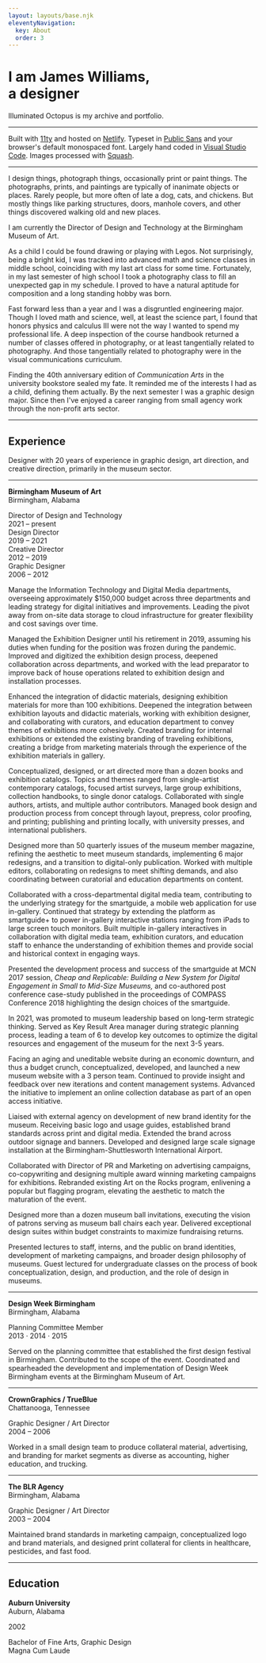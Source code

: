 ```yaml
---
layout: layouts/base.njk
eleventyNavigation:
  key: About
  order: 3
---
```


<div class="container">
  <div class="row">
    <div class="col-12 col-12-md col-3-lg">
      <h1>I am James Williams, </br> a designer</h1>
      <p>Illuminated Octopus is my archive and portfolio.</p>
      <hr>
      <figcaption>Built with <a href=https://www.11ty.dev>11ty</a> and hosted on <a href=https://www.netlify.com>Netlify</a>. Typeset in <a href=https://public-sans.digital.gov>Public Sans</a> and your browser's default monospaced font. Largely hand coded in <a href=https://code.visualstudio.com>Visual Studio Code</a>. Images processed with <a href=https://www.realmacsoftware.com/squash>Squash</a>.</figcaption>
      <hr>
    </div>
    <div class="col">
      <p>I design things, photograph things, occasionally print or paint things. The photographs, prints, and paintings are typically of inanimate objects or places. Rarely people, but more often of late a dog, cats, and chickens. But mostly things like parking structures, doors, manhole covers, and other things discovered walking old and new places.</P> 
      <p>I am currently the Director of Design and Technology at the Birmingham Museum of Art.</p> 
      <p>As a child I could be found drawing or playing with Legos. Not surprisingly, being a bright kid, I was tracked into advanced math and science classes in middle school, coinciding with my last art class for some time. Fortunately, in my last semester of high school I took a photography class to fill an unexpected gap in my schedule. I proved to have a natural aptitude for composition and a long standing hobby was born.</P>
      <p>Fast forward less than a year and I was a disgruntled engineering major. Though I loved math and science, well, at least the science part, I found that honors physics and calculus III were not the way I wanted to spend my professional life. A deep inspection of the course handbook returned a number of classes offered in photography, or at least tangentially related to photography. And those tangentially related to photography were in the visual communications curriculum.</p>
      <p>Finding the 40th anniversary edition of <em>Communication Arts</em> in the university bookstore sealed my fate. It reminded me of the interests I had as a child, defining them actually. By the next semester I was a graphic design major. Since then I've enjoyed a career ranging from small agency work through the non-profit arts sector.</p>
    </div>
  </div>
  <hr>
  <div class="row">
    <div class="col-12 col-12-md col-3-lg">
        <h2>Experience</h2>
    </div>
    <div class="col">
      <p>Designer with 20 years of experience in graphic design, art direction, and creative direction, primarily in the museum sector.</p>
    </div>
  </div>
  <hr>
  <div class="row">
    <div class="col-12 col-12-md col-3-lg">
      <p><strong>Birmingham Museum of Art</strong></br>Birmingham, Alabama</p>
      <figcaption>Director of Design and Technology</br>2021 – present</figcaption>
	    <figcaption>Design Director</br>2019 – 2021</figcaption>
	    <figcaption>Creative Director</br>2012 – 2019</figcaption>
	    <figcaption>Graphic Designer</br>2006 – 2012</figcaption>
    </div>
    <div class="col">
    	<p>Manage the Information Technology and Digital Media departments, overseeing approximately $150,000 budget across three departments and leading strategy for digital initiatives and improvements. Leading the pivot away from on-site data storage to cloud infrastructure for greater flexibility and cost savings over time.</p> 
	    <p>Managed the Exhibition Designer until his retirement in 2019, assuming his duties when funding for the position was frozen during the pandemic. Improved and digitized the exhibition design process, deepened collaboration across departments, and worked with the lead preparator to improve back of house operations related to exhibition design and installation processes.</p>
    	<p>Enhanced the integration of didactic materials, designing exhibition materials for more than 100 exhibitions. Deepened the integration between exhibition layouts and didactic materials, working with exhibition designer, and collaborating with curators, and education department to convey themes of exhibitions more cohesively. Created branding for internal exhibitions or extended the existing branding of traveling exhibitions, creating a bridge from marketing materials through the experience of the exhibition materials in gallery.</p>
	    <p>Conceptualized, designed, or art directed more than a dozen books and exhibition catalogs. Topics and themes ranged from single-artist contemporary catalogs, focused artist surveys, large group exhibitions, collection handbooks, to single donor catalogs. Collaborated with single authors, artists, and multiple author contributors. Managed book design and production process from concept through layout, prepress, color proofing, and printing; publishing and printing locally, with university presses, and international publishers.</p>
    	<p>Designed more than 50 quarterly issues of the museum member magazine, refining the aesthetic to meet museum standards, implementing 6 major redesigns, and a transition to digital-only publication. Worked with multiple editors, collaborating on redesigns to meet shifting demands, and also coordinating between curatorial and education departments on content.</p>
	    <p>Collaborated with a cross-departmental digital media team, contributing to the underlying strategy for the smartguide, a mobile web application for use in-gallery. Continued that strategy by extending the platform as smartguide+ to power in-gallery interactive stations ranging from iPads to large screen touch monitors. Built multiple in-gallery interactives in collaboration with digital media team, exhibition curators, and education staff to enhance the understanding of exhibition themes and provide social and historical context in engaging ways.</p>
	    <p>Presented the development process and success of the smartguide at MCN 2017 session, <em>Cheap and Replicable: Building a New System for Digital Engagement in Small to Mid-Size Museums,</em> and co-authored post conference case-study published in the proceedings of COMPASS Conference 2018 highlighting the design choices of the smartguide.</p>
	    <p>In 2021, was promoted to museum leadership based on long-term strategic thinking. Served as Key Result Area manager during strategic planning process, leading a team of 6 to develop key outcomes to optimize the digital resources and engagement of the museum for the next 3-5 years.
	    <p>Facing an aging and uneditable website during an economic downturn, and thus a budget crunch, conceptualized, developed, and launched a new museum website with a 3 person team. Continued to provide insight and feedback over new iterations and content management systems. Advanced the initiative to implement an online collection database as part of an open access initiative.</p>
	    <p>Liaised with external agency on development of new brand identity for the museum. Receiving basic logo and usage guides, established brand standards across print and digital media. Extended the brand across outdoor signage and banners. Developed and designed large scale signage installation at the Birmingham-Shuttlesworth International Airport.</p>
	    <p>Collaborated with Director of PR and Marketing on advertising campaigns, co-copywriting and designing multiple award winning marketing campaigns for exhibitions. Rebranded existing Art on the Rocks program, enlivening a popular but flagging program, elevating the aesthetic to match the maturation of the event.</p>
	    <p>Designed more than a dozen museum ball invitations, executing the vision of patrons serving as museum ball chairs each year. Delivered exceptional design suites within budget constraints to maximize fundraising returns.</p>
	    <p>Presented lectures to staff, interns, and the public on brand identities, development of marketing campaigns, and broader design philosophy of museums. Guest lectured for undergraduate classes on the process of book conceptualization, design, and production, and the role of design in museums.</p> 
    </div>
  </div>
  <hr>
  <div class="row">
    <div class="col-12 col-12-md col-3-lg">
      <p><strong>Design Week Birmingham</strong></br>Birmingham, Alabama</p>
      <figcaption>Planning Committee Member</br>2013 · 2014 · 2015</figcaption>
    </div>
    <div class="col">
      <p>Served on the planning committee that established the first design festival in Birmingham. Contributed to the scope of the event. Coordinated and spearheaded the development and implementation of Design Week Birmingham events at the Birmingham Museum of Art.</p>
    </div>
  </div>
  <hr>
  <div class="row">
    <div class="col-12 col-12-md col-3-lg">
      <p><strong>CrownGraphics / TrueBlue</strong></br>Chattanooga, Tennessee</p>
      <figcaption>Graphic Designer / Art Director</br>2004 – 2006</figcaption>
    </div>
    <div class="col">
      <p>Worked in a small design team to produce  collateral material, advertising, and branding for market segments as diverse as accounting, higher education, and trucking.</p>
    </div>
  </div>
  <hr>
  <div class="row">
    <div class="col-12 col-12-md col-3-lg">
      <p><strong>The BLR Agency</strong></br>Birmingham, Alabama</p>
      <figcaption>Graphic Designer / Art Director</br>2003 – 2004</figcaption>
    </div>
    <div class="col">
      <p>Maintained brand standards in marketing campaign, conceptualized logo and brand materials, and designed print collateral for clients in healthcare, pesticides, and fast food.</p>
    </div>
  </div>
  <hr>
  <div class="row">
    <div class="col-12 col-12-md col-3-lg">
      <h2>Education</h2>
    </div>
    <div class="col"></div>
  </div>
  <div class="row">
    <div class="col-12 col-12-md col-3-lg">
      <p><strong>Auburn University</strong></br>Auburn, Alabama<p>
     <figcaption>2002</figcaption>
    </div>
    <div class="col">
      <p>Bachelor of Fine Arts, Graphic Design</br>Magna Cum Laude</p>
    </div>
  </div>
</div>